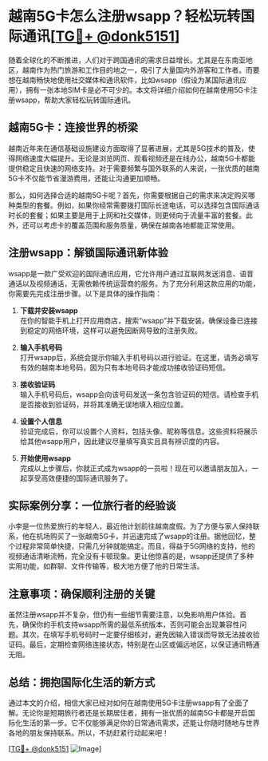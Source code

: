 # 越南5G卡怎么注册wsapp？轻松玩转国际通讯[[TG💪+ @donk5151](https://t.me/s/donk5151)]

随着全球化的不断推进，人们对于跨国通讯的需求日益增长。尤其是在东南亚地区，越南作为热门旅游和工作目的地之一，吸引了大量国内外游客和工作者。而要想在越南畅快地使用社交媒体和通讯软件，比如wsapp（假设为某国际通讯应用），拥有一张本地SIM卡是必不可少的。本文将详细介绍如何在越南使用5G卡注册wsapp，帮助大家轻松玩转国际通讯。

## 越南5G卡：连接世界的桥梁

越南近年来在通信基础设施建设方面取得了显著进展，尤其是5G技术的普及，使得网络速度大幅提升。无论是浏览网页、观看视频还是在线办公，越南5G卡都能提供稳定且快速的网络支持。对于需要频繁与国外联系的人来说，一张优质的越南5G卡不仅能节省漫游费用，还能让沟通更加顺畅。

那么，如何选择合适的越南5G卡呢？首先，你需要根据自己的需求来决定购买哪种类型的套餐。例如，如果你经常需要拨打国际长途电话，可以选择包含国际通话时长的套餐；如果主要是用于上网和社交媒体，则更倾向于流量丰富的套餐。此外，还可以考虑卡的覆盖范围和服务质量，确保在越南各地都能正常使用。

## 注册wsapp：解锁国际通讯新体验

wsapp是一款广受欢迎的国际通讯应用，它允许用户通过互联网发送消息、语音通话以及视频通话，无需依赖传统运营商的服务。为了充分利用这款应用的功能，你需要先完成注册步骤。以下是具体的操作指南：

1. **下载并安装wsapp**  
   在你的智能手机上打开应用商店，搜索“wsapp”并下载安装。确保设备已连接到稳定的网络环境，这样可以避免因断网导致的注册失败。

2. **输入手机号码**  
   打开wsapp后，系统会提示你输入手机号码以进行验证。在这里，请务必填写有效的越南本地号码，因为只有本地号码才能成功接收验证码短信。

3. **接收验证码**  
   输入手机号码后，wsapp会向该号码发送一条包含验证码的短信。请检查手机是否接收到验证码，并将其准确无误地填入相应位置。

4. **设置个人信息**  
   验证完成后，你可以设置个人资料，包括头像、昵称等信息。这些资料将展示给其他wsapp用户，因此建议尽量填写真实且具有辨识度的内容。

5. **开始使用wsapp**  
   完成以上步骤后，你就正式成为wsapp的一员啦！现在可以邀请朋友加入，一起享受高效便捷的国际通讯服务了。

## 实际案例分享：一位旅行者的经验谈

小李是一位热爱旅行的年轻人，最近他计划前往越南度假。为了方便与家人保持联系，他在机场购买了一张越南5G卡，并迅速完成了wsapp的注册。据他回忆，整个过程非常简单快捷，只需几分钟就能搞定。而且，得益于5G网络的支持，他的视频通话清晰流畅，完全没有卡顿现象。更让他惊喜的是，wsapp还提供了多种实用功能，如群聊、文件传输等，极大地方便了他的日常生活。

## 注意事项：确保顺利注册的关键

虽然注册wsapp并不复杂，但仍有一些细节需要注意，以免影响用户体验。首先，确保你的手机支持wsapp所需的最低系统版本，否则可能会出现兼容性问题。其次，在填写手机号码时一定要仔细核对，避免因输入错误而导致无法接收验证码。最后，定期检查网络连接状态，特别是在山区或偏远地区，以保证通讯畅通无阻。

## 总结：拥抱国际化生活的新方式

通过本文的介绍，相信大家已经对如何在越南使用5G卡注册wsapp有了全面了解。无论你是短期旅行者还是长期居住者，拥有一张优质的越南5G卡都是开启国际化生活的第一步。它不仅能够满足你的日常通讯需求，还能让你随时随地与世界各地的朋友保持联系。所以，不妨赶紧行动起来吧！

[[TG💪+ @donk5151](https://t.me/s/donk5151) ![Image](https://i.postimg.cc/rwNCRYN7/Snipaste-2025-04-30-17-27-05.png)]